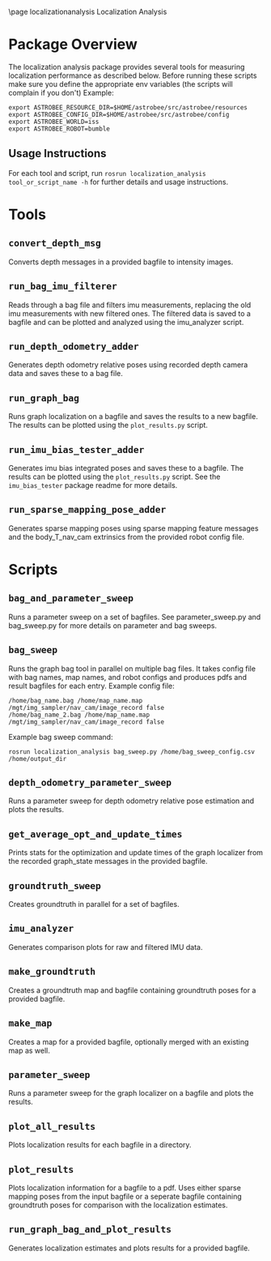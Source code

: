 \page localizationanalysis Localization Analysis

# Package Overview
The localization analysis package provides several tools for measuring localization performance as described below.
Before running these scripts make sure you define the appropriate env variables (the scripts will complain if you don't)
Example:

	export ASTROBEE_RESOURCE_DIR=$HOME/astrobee/src/astrobee/resources
	export ASTROBEE_CONFIG_DIR=$HOME/astrobee/src/astrobee/config
	export ASTROBEE_WORLD=iss
	export ASTROBEE_ROBOT=bumble


## Usage Instructions
For each tool and script, run `rosrun localization_analysis tool_or_script_name -h` for further details and 
usage instructions.

# Tools
## `convert_depth_msg`
Converts depth messages in a provided bagfile to intensity images.

## `run_bag_imu_filterer`
Reads through a bag file and filters imu measurements, replacing the old imu measurements with new filtered ones.
The filtered data is saved to a bagfile and can be plotted and analyzed using the imu\_analyzer script.

## `run_depth_odometry_adder`
Generates depth odometry relative poses using recorded depth camera data and saves these to a bag file.

## `run_graph_bag`
Runs graph localization on a bagfile and saves the results to a new bagfile. The results can be plotted using the `plot_results.py` script.

## `run_imu_bias_tester_adder`
Generates imu bias integrated poses and saves these to a bagfile.
The results can be plotted using the `plot_results.py` script.
See the `imu_bias_tester` package readme for more details.

## `run_sparse_mapping_pose_adder`
Generates sparse mapping poses using sparse mapping feature messages and the body_T_nav_cam extrinsics from the provided robot config file.

# Scripts
## `bag_and_parameter_sweep`
Runs a parameter sweep on a set of bagfiles.  See parameter_sweep.py and bag_sweep.py for more details
on parameter and bag sweeps.

## `bag_sweep`
Runs the graph bag tool in parallel on multiple bag files.  It takes config file with bag names, map names, and robot configs and produces pdfs and result bagfiles for each entry.
Example config file:   
```
/home/bag_name.bag /home/map_name.map /mgt/img_sampler/nav_cam/image_record false
/home/bag_name_2.bag /home/map_name.map /mgt/img_sampler/nav_cam/image_record false
```
Example bag sweep command:  
```
rosrun localization_analysis bag_sweep.py /home/bag_sweep_config.csv /home/output_dir
``` 

## `depth_odometry_parameter_sweep`
Runs a parameter sweep for depth odometry relative pose estimation and plots the results.

## `get_average_opt_and_update_times`
Prints stats for the optimization and update times of the graph localizer
from the recorded graph_state messages in the provided bagfile.

## `groundtruth_sweep`
Creates groundtruth in parallel for a set of bagfiles.

## `imu_analyzer`
Generates comparison plots for raw and filtered IMU data.

## `make_groundtruth`
Creates a groundtruth map and bagfile containing groundtruth poses for a provided bagfile.

## `make_map`
Creates a map for a provided bagfile, optionally merged with an existing map as well.

## `parameter_sweep`
Runs a parameter sweep for the graph localizer on a bagfile and plots the results.

## `plot_all_results`
Plots localization results for each bagfile in a directory.

## `plot_results`
Plots localization information for a bagfile to a pdf. Uses either sparse mapping poses
from the input bagfile or a seperate bagfile containing groundtruth poses for comparison
with the localization estimates.

## `run_graph_bag_and_plot_results`
Generates localization estimates and plots results for a provided bagfile.


